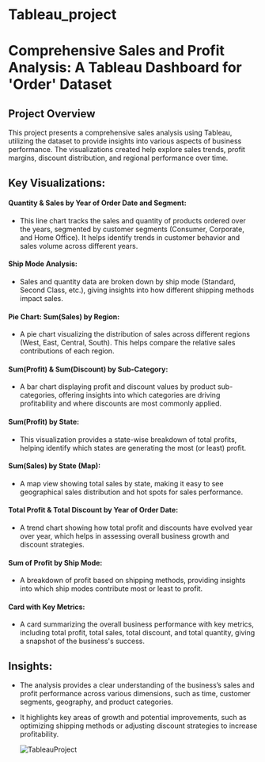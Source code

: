 # Tableau_project

# Comprehensive Sales and Profit Analysis: A Tableau Dashboard for 'Order' Dataset

## Project Overview
This project presents a comprehensive sales analysis using Tableau, utilizing the dataset to provide insights into various aspects of business performance. The visualizations created help explore sales trends, profit margins, discount distribution, and regional performance over time.

## Key Visualizations:
#### Quantity & Sales by Year of Order Date and Segment:

* This line chart tracks the sales and quantity of products ordered over the years, segmented by customer segments (Consumer, Corporate, and Home Office). It helps identify trends in customer behavior and sales volume across different years.
#### Ship Mode Analysis:

* Sales and quantity data are broken down by ship mode (Standard, Second Class, etc.), giving insights into how different shipping methods impact sales.
#### Pie Chart: Sum(Sales) by Region:

* A pie chart visualizing the distribution of sales across different regions (West, East, Central, South). This helps compare the relative sales contributions of each region.
#### Sum(Profit) & Sum(Discount) by Sub-Category:

* A bar chart displaying profit and discount values by product sub-categories, offering insights into which categories are driving profitability and where discounts are most commonly applied.
#### Sum(Profit) by State:

* This visualization provides a state-wise breakdown of total profits, helping identify which states are generating the most (or least) profit.
#### Sum(Sales) by State (Map):

* A map view showing total sales by state, making it easy to see geographical sales distribution and hot spots for sales performance.
#### Total Profit & Total Discount by Year of Order Date:

* A trend chart showing how total profit and discounts have evolved year over year, which helps in assessing overall business growth and discount strategies.
#### Sum of Profit by Ship Mode:

* A breakdown of profit based on shipping methods, providing insights into which ship modes contribute most or least to profit.
#### Card with Key Metrics:

* A card summarizing the overall business performance with key metrics, including total profit, total sales, total discount, and total quantity, giving a snapshot of the business's success.
## Insights:
* The analysis provides a clear understanding of the business’s sales and profit performance across various dimensions, such as time, customer segments, geography, and product categories.
* It highlights key areas of growth and potential improvements, such as optimizing shipping methods or adjusting discount strategies to increase profitability.

  ![TableauProject](https://github.com/user-attachments/assets/f154b9c2-8d4e-4587-b850-3b616f9f8cf2)

